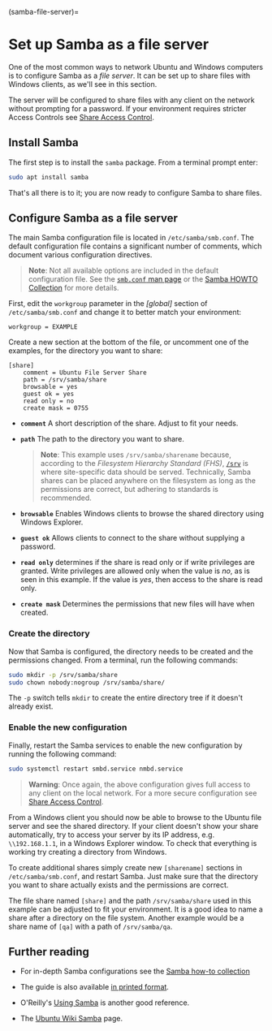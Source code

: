 (samba-file-server)=
# Set up Samba as a file server

One of the most common ways to network Ubuntu and Windows computers is to configure Samba as a *file server*. It can be set up to share files with Windows clients, as we'll see in this section. 

The server will be configured to share files with any client on the network without prompting for a password. If your environment requires stricter Access Controls see [Share Access Control](share-access-controls.md).

## Install Samba

The first step is to install the `samba` package. From a terminal prompt enter:

```bash
sudo apt install samba
```

That's all there is to it; you are now ready to configure Samba to share files.

## Configure Samba as a file server

The main Samba configuration file is located in `/etc/samba/smb.conf`. The default configuration file contains a significant number of comments, which document various configuration directives.

> **Note**:
> Not all available options are included in the default configuration file. See the [`smb.conf` man page](https://www.samba.org/samba/docs/current/man-html/smb.conf.5.html) or the [Samba HOWTO Collection](https://www.samba.org/samba/docs/old/Samba3-HOWTO/) for more details.

First, edit the `workgroup` parameter in the *\[global\]* section of `/etc/samba/smb.conf` and change it to better match your environment:

```text
workgroup = EXAMPLE
```

Create a new section at the bottom of the file, or uncomment one of the examples, for the directory you want to share:

```text
[share]
    comment = Ubuntu File Server Share
    path = /srv/samba/share
    browsable = yes
    guest ok = yes
    read only = no
    create mask = 0755
```

- **`comment`**
A short description of the share. Adjust to fit your needs.

- **`path`**
The path to the directory you want to share.
    
  > **Note**:
  > This example uses `/srv/samba/sharename` because, according to the *Filesystem Hierarchy Standard (FHS)*, [`/srv`](http://www.pathname.com/fhs/pub/fhs-2.3.html#SRVDATAFORSERVICESPROVIDEDBYSYSTEM) is where site-specific data should be served. Technically, Samba shares can be placed anywhere on the filesystem as long as the permissions are correct, but adhering to standards is recommended.

- **`browsable`**
Enables Windows clients to browse the shared directory using Windows Explorer.

- **`guest ok`**
Allows clients to connect to the share without supplying a password.

- **`read only`** determines if the share is read only or if write privileges are granted. Write privileges are allowed only when the value is *no*, as is seen in this example. If the value is *yes*, then access to the share is read only.

- **`create mask`**
Determines the permissions that new files will have when created.

### Create the directory

Now that Samba is configured, the directory needs to be created and the permissions changed. From a terminal, run the following commands:

```bash
sudo mkdir -p /srv/samba/share
sudo chown nobody:nogroup /srv/samba/share/
```

The `-p` switch tells `mkdir` to create the entire directory tree if it doesn't already exist.

### Enable the new configuration

Finally, restart the Samba services to enable the new configuration by running the following command:

```bash
sudo systemctl restart smbd.service nmbd.service
```

> **Warning**:
> Once again, the above configuration gives full access to any client on the local network. For a more secure configuration see [Share Access Control](share-access-controls.md).

From a Windows client you should now be able to browse to the Ubuntu file server and see the shared directory. If your client doesn't show your share automatically, try to access your server by its IP address, e.g. `\\192.168.1.1`, in a Windows Explorer window. To check that everything is working try creating a directory from Windows.

To create additional shares simply create new `[sharename]` sections in `/etc/samba/smb.conf`, and restart Samba. Just make sure that the directory you want to share actually exists and the permissions are correct.

The file share named `[share]` and the path `/srv/samba/share` used in this example can be adjusted to fit your environment. It is a good idea to name a share after a directory on the file system. Another example would be a share name of `[qa]` with a path of `/srv/samba/qa`.

## Further reading

  - For in-depth Samba configurations see the [Samba how-to collection](https://www.samba.org/samba/docs/old/Samba3-HOWTO/)

  - The guide is also available [in printed format](http://www.amazon.com/exec/obidos/tg/detail/-/0131882228).

  - O'Reilly's [Using Samba](http://www.oreilly.com/catalog/9780596007690/) is another good reference.

  - The [Ubuntu Wiki Samba](https://help.ubuntu.com/community/Samba) page.
